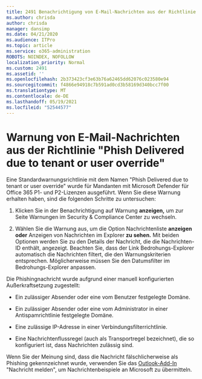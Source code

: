 ```yaml
---
title: 2491 Benachrichtigung von E-Mail-Nachrichten aus der Richtlinie "Phish Delivered due to tenant or user override"
ms.author: chrisda
author: chrisda
manager: dansimp
ms.date: 04/21/2020
ms.audience: ITPro
ms.topic: article
ms.service: o365-administration
ROBOTS: NOINDEX, NOFOLLOW
localization_priority: Normal
ms.custom: 2491
ms.assetid: ''
ms.openlocfilehash: 2b373423cf3e63b76a62465dd62076c023580e94
ms.sourcegitcommit: f4866e94918c7b591ad0cd3b58169d340bcc7f00
ms.translationtype: MT
ms.contentlocale: de-DE
ms.lasthandoff: 05/19/2021
ms.locfileid: "52544577"
---
```

# <a name="alert-email-messages-from-the-phish-delivered-due-to-tenant-or-user-override-policy"></a>Warnung von E-Mail-Nachrichten aus der Richtlinie "Phish Delivered due to tenant or user override"

Eine Standardwarnungsrichtlinie mit dem Namen "Phish Delivered due to tenant or user override" wurde für Mandanten mit Microsoft Defender für Office 365 P1- und P2-Lizenzen ausgeführt. Wenn Sie diese Warnung erhalten haben, sind die folgenden Schritte zu untersuchen:

1. Klicken Sie in der Benachrichtigung auf  Warnung **anzeigen,** um zur Seite Warnungen im Security & Compliance Center zu wechseln.

2. Wählen Sie die Warnung aus, um die Option Nachrichtenliste **anzeigen oder** Anzeigen von Nachrichten im Explorer **zu sehen.** Mit beiden Optionen werden Sie zu den Details der Nachricht, die die Nachrichten-ID enthält, angezeigt. Beachten Sie, dass der Link Bedrohungs-Explorer automatisch die Nachrichten filtert, die den Warnungskriterien entsprechen. Möglicherweise müssen Sie den Datumsfilter im Bedrohungs-Explorer anpassen.

Die Phishingnachricht wurde aufgrund einer manuell konfigurierten Außerkraftsetzung zugestellt:

- Ein zulässiger Absender oder eine vom Benutzer festgelegte Domäne.

- Ein zulässiger Absender oder eine vom Administrator in einer Antispamrichtlinie festgelegte Domäne.

- Eine zulässige IP-Adresse in einer Verbindungsfilterrichtlinie.

- Eine Nachrichtenflussregel (auch als Transportregel bezeichnet), die so konfiguriert ist, dass Nachrichten zulässig sind.

Wenn Sie der Meinung sind, dass die Nachricht fälschlicherweise als Phishing gekennzeichnet wurde, verwenden Sie das [Outlook-Add-In](https://support.office.com/article/b5caa9f1-cdf3-4443-af8c-ff724ea719d2) "Nachricht melden", um Nachrichtenbeispiele an Microsoft zu übermitteln.

